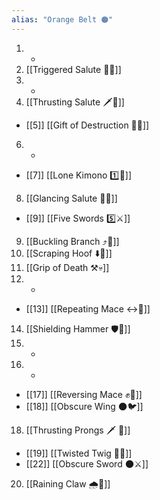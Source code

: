 ```yaml
---
alias: "Orange Belt 🟠"
---
```


1. -
2. [[Triggered Salute 🔫🫡]]
3. -
4. [[Thrusting Salute 🗡️🫡]]
- [[5]] [[Gift of Destruction 🎁💥]]
6. -
- [[7]] [[Lone Kimono 1️⃣👘]]
8. [[Glancing Salute 👀🫡]]
- [[9]] [[Five Swords 5️⃣⚔️]]
9. [[Buckling Branch ⤴️🌳]]
10. [[Scraping Hoof ⬇️🐎]]
11. [[Grip of Death ⚒️💀]]
12. -
- [[13]] [[Repeating Mace ↔️👊]]
14. [[Shielding Hammer 🛡️🔨]]
15. -
16. -
- [[17]] [[Reversing Mace ✊🔄]]
- [[18]] [[Obscure Wing 🌑🐦]]
18. [[Thrusting Prongs 🗡️ 🍴]]
- [[19]] [[Twisted Twig 🔀🌿]]
- [[22]] [[Obscure Sword 🌑⚔️]]
20. [[Raining Claw 🌧️🐯]]
